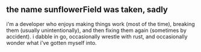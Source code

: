 ## the name sunflowerField was taken, sadly

i'm a developer who enjoys making things work (most of the time), breaking them (usually unintentionally), and then fixing them again (sometimes by accident). i dabble in go, occasionally wrestle with rust, and occasionally wonder what i've gotten myself into.

<!--
**sunfIowerField/sunfIowerField** is a ✨ _special_ ✨ repository because its `README.md` (this file) appears on your GitHub profile.

Here are some ideas to get you started:

- 🔭 I’m currently working on ...
- 🌱 I’m currently learning ...
- 👯 I’m looking to collaborate on ...
- 🤔 I’m looking for help with ...
- 💬 Ask me about ...
- 📫 How to reach me: ...
- 😄 Pronouns: ...
- ⚡ Fun fact: ...
-->
